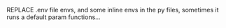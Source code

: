 REPLACE .env file envs, and some inline envs in the py files, sometimes it runs a default param functions...
